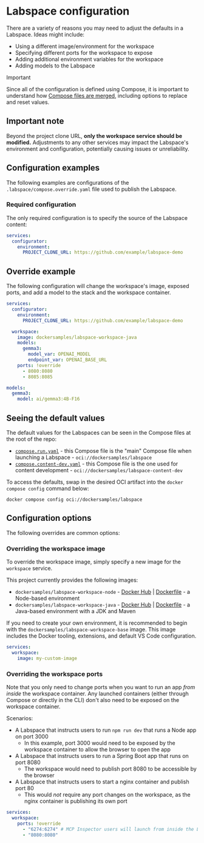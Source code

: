 # Labspace configuration

There are a variety of reasons you may need to adjust the defaults in a Labspace. Ideas might include:

- Using a different image/environment for the workspace
- Specifying different ports for the workspace to expose
- Adding additional environment variables for the workspace
- Adding models to the Labspace

> [!IMPORTANT]
> Since all of the configuration is defined using Compose, it is important to understand how [Compose files are merged](https://docs.docker.com/reference/compose-file/merge/), including options to replace and reset values.



## Important note

Beyond the project clone URL, **only the workspace service should be modified.** Adjustments to any other services may impact the Labspace's environment and configuration, potentially causing issues or unreliability.



## Configuration examples

The following examples are configurations of the `.labspace/compose.override.yaml` file used to publish the Labspace.

### Required configuration

The only required configuration is to specify the source of the Labspace content:

```yaml
services:
  configurator:
    environment:
      PROJECT_CLONE_URL: https://github.com/example/labspace-demo
```

## Override example

The following configuration will change the workspace's image, exposed ports, and add a model to the stack and the workspace container.

```yaml
services:
  configurator:
    environment:
      PROJECT_CLONE_URL: https://github.com/example/labspace-demo

  workspace:
    image: dockersamples/labspace-workspace-java
    models:
      gemma3:
        model_var: OPENAI_MODEL
        endpoint_var: OPENAI_BASE_URL
    ports: !override
      - 8080:8080
      - 8085:8085

models:
  gemma3:
    model: ai/gemma3:4B-F16
```



## Seeing the default values

The default values for the Labspaces can be seen in the Compose files at the root of the repo:

- [`compose.run.yaml`](../compose.run.yaml) - this Compose file is the "main" Compose file when launching a Labspace - `oci://dockersamples/labspace`
- [`compose.content-dev.yaml`](../compose.content-dev.yaml) - this Compose file is the one used for content development - `oci://dockersamples/labspace-content-dev`

To access the defaults, swap in the desired OCI artifact into the `docker compose config` command below:

```console
docker compose config oci://dockersamples/labspace
```



## Configuration options

The following overrides are common options:



### Overriding the workspace image

To override the workspace image, simply specify a new image for the `workspace` service.

This project currently provides the following images:

- `dockersamples/labspace-workspace-node` - [Docker Hub](https://hub.docker.com/r/dockersamples/labspace-workspace-node) | [Dockerfile](../components/workspace/node/Dockerfile) - a Node-based environment
- `dockersamples/labspace-workspace-java` - [Docker Hub](https://hub.docker.com/r/dockersamples/labspace-workspace-java) | [Dockerfile](../components/workspace/java/Dockerfile) - a Java-based environment with a JDK and Maven

If you need to create your own environment, it is recommended to begin with the `dockersamples/labspace-workspace-base` image. This image includes the Docker tooling, extensions, and default VS Code configuration.

```yaml
services:
  workspace:
    image: my-custom-image
```


### Overriding the workspace ports

Note that you only need to change ports when you want to run an app _from inside_ the workspace container. Any launched containers (either through Compose or directly in the CLI) don't also need to be exposed on the workspace container.

Scenarios:

- A Labspace that instructs users to run `npm run dev` that runs a Node app on port 3000
    - In this example, port 3000 would need to be exposed by the workspace container to allow the browser to open the app
- A Labspace that instructs users to run a Spring Boot app that runs on port 8080
    - The workspace would need to publish port 8080 to be accessible by the browser
- A Labspace that instructs users to start a nginx container and publish port 80
    - This would _not_ require any port changes on the workspace, as the nginx container is publishing its own port

```yaml
services:
  workspace:
    ports: !override
      - "6274:6274" # MCP Inspector users will launch from inside the Labspace
      - "8080:8080"
```

